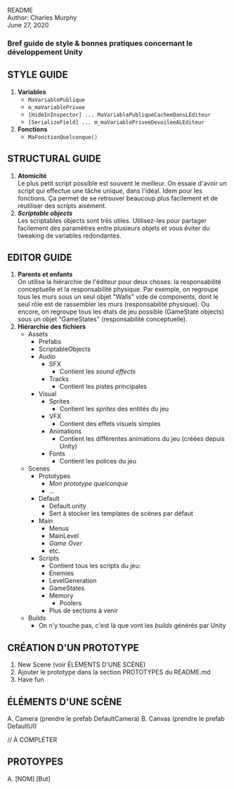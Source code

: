 README  
Author: Charles Murphy  
June 27, 2020  

### Bref guide de style & bonnes pratiques concernant le développement Unity

## STYLE GUIDE 

1. **Variables**
    * `MaVariablePublique`
    * `m_maVariablePrivee`
    * `[HideInInspector] ... MaVariablePubliqueCacheeDansLEditeur`
    * `[SerializeField] ... m_maVariablePriveeDevoileeALEditeur`
2. **Fonctions**
    * `MaFonctionQuelconque()`

## STRUCTURAL GUIDE

1. **Atomicité**  
    Le plus petit script possible est souvent le meilleur. 
    On essaie d'avoir un script qui effectue une tâche unique, dans l'idéal. 
    Idem pour les fonctions. Ça permet de se retrouver beaucoup plus facilement et de réutiliser des scripts aisément.
2. ***Scriptable objects***  
    Les scriptables objects sont très utiles. Utilisez-les pour partager facilement des paramètres entre plusieurs objets et vous éviter du tweaking de variables redondantes.

## EDITOR GUIDE

1. **Parents et enfants**  
    On utilise la hiérarchie de l'éditeur pour deux choses: la responsabilité conceptuelle et la responsabilité physique. Par exemple, on regroupe tous les murs sous un seul objet  "Walls" vide de components, dont le seul rôle est de rassembler les murs (responsabilité physique). Ou encore, on regroupe tous les états de jeu possible (GameState objects) sous un objet "GameStates" (responsabilité conceptuelle).
2. **Hiérarchie des fichiers**
    * Assets
      * Prefabs
      * ScriptableObjects
      * Audio
        * SFX
          * Contient les *sound effects*
        * Tracks
          * Contient les pistes principales
      * Visual
        * Sprites
          * Contient les *sprites* des entités du jeu
        * VFX
          * Contient des effets visuels simples
        * Animations
          * Contient les différentes animations du jeu (créées depuis Unity)
        * Fonts
          * Contient les polices du jeu
    * Scenes
      * Prototypes
        * *Mon prototype quelconque*
        * ...
      * Default
        * Default.unity
        * Sert à stocker les templates de scènes par défaut
      * Main
        * Menus
        * MainLevel
        * *Game Over*
        * etc.
      * Scripts
        * Contient tous les scripts du jeu:
        * Enemies
        * LevelGeneration
        * GameStates
        * Memory
          * Poolers
        * Plus de sections à venir
    * Builds
      * On n'y touche pas, c'est là que vont les *builds* générés par Unity

## CRÉATION D'UN PROTOTYPE

1. New Scene (voir ÉLÉMENTS D'UNE SCÈNE)
2. Ajouter le prototype dans la section PROTOTYPES du README.md
3. Have fun

## ÉLÉMENTS D'UNE SCÈNE

A. Camera (prendre le prefab DefaultCamera)
B. Canvas (prendre le prefab DefaultUI)

// À COMPLÉTER

## PROTOYPES

A. [NOM] [But]